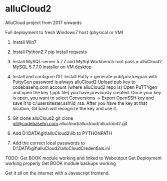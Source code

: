 # alluCloud2
AlluCloud project from 2017 onwards

Full deployment to fresh Windows7 host (physical or VM)
1. Install Win7
2. Install Python2.7
pip install requests

3. Install MySQL server 5.7.7 and MySql Workbench
	root pass = alluCloud2
	MySQL 5.7.7.0 installer on VM desktop
4. Install and configure GIT
	Install Putty > generate pub/priv keypair with PuttyGen password is always alluCloud2
	Upload pub key to codebasehq.com account (where alluCloud2 repo is)
	Open PuTTYgen and open the key (.ppk file) you have previously created. Once your key is 	open, you want to select Conversions -> Export OpenSSH key and save it to 	c:\users\tester\.ssh\id_rsa. After you have the key at that location, Git bash will 	recognize the key and use it.

5. Git clone alluCloud2
	git clone git@codebasehq.com:allucloud/allucloud/allucloud2.git

6. Add D:\DATA\git\alluCloud2\lib to PYTHONPATH

7. Add the correct local passwords to D:\DATA\git\alluCloud2\alluCloudCredentials.ini

TODO:
Get BOOK module working and linked to Weboutput
Get Deployment working properly
Get BOOK module backups working

Get it all on the internet with a Javascript frontend.